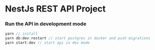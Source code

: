 # NestJs REST API Project


### Run the API in development mode
```javascript
yarn // install
yarn db:dev:restart // start postgres in docker and push migrations
yarn start:dev // start api in dev mode
```

